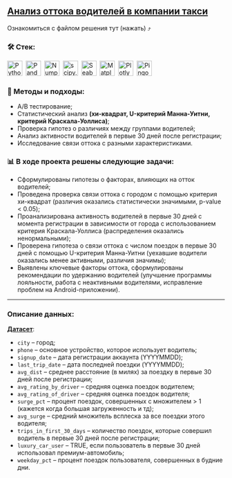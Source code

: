 ## [Анализ оттока водителей в компании такси](https://github.com/ElenaAnalyst/product_analytics/blob/main/churn_analysis/churn_analysis.ipynb)
Ознакомиться с файлом решения тут (нажать) ⤴️

### 🛠️ Стек:
<div>
<img src="https://img.shields.io/badge/python-white?logo=python&style=for-the-badge" title="Python" alt="Python" height=35"/>&nbsp;
<img src="https://img.shields.io/badge/pandas-white?logo=pandas&logoColor=blue&style=for-the-badge" title="Pandas" alt="Pandas" height="35"/>&nbsp;
<img src="https://img.shields.io/badge/numpy-white?logo=numpy&logoColor=blue&style=for-the-badge" title="Numpy" alt="Numpy" height="35"/>&nbsp;
<img src="https://img.shields.io/badge/-scipy.stats-FFF?style=for-the-badge&logo=scipy&logoColor=blue" title="scipy.stats" alt="scipy.stats" height="35"/>&nbsp;
<img src="https://img.shields.io/badge/-Seaborn-FFF?style=for-the-badge&logo=seaborn&logoColor=blue" title="Seaborn" alt="Seaborn" height="35"/>&nbsp;
<img src="https://img.shields.io/badge/-Matplotlib-FFF?style=for-the-badge&logo=matplotlib&logoColor=blue" title="Matplotlib" alt="Matplotlib" height="35"/>&nbsp;
<img src="https://img.shields.io/badge/Plotly_Express-white?logo=plotly&style=for-the-badge&logoColor=3F4F75" title="Plotly Express" alt="Plotly Express" height=35"/>&nbsp;
<img src="https://img.shields.io/badge/pingouin-white?style=for-the-badge" title="Pingouin" alt="Pingouin" height=35"/>&nbsp;
</div>


### 📂 Методы и подходы:

- A/B тестирование;
- Статистический анализ **(хи-квадрат, U-критерий Манна-Уитни, критерий Краскала-Уоллиса)**;
- Проверка гипотез о различиях между группами водителей;
- Анализ активности водителей в первые 30 дней после регистрации;
- Исследование связи оттока с разными характеристиками.

### 📊 В ходе проекта решены следующие задачи:

- Сформулированы гипотезы о факторах, влияющих на отток водителей;
- Проведена проверка связи оттока с городом с помощью критерия хи-квадрат (различия оказались статистически значимыми, p-value < 0.05);
- Проанализирована активность водителей в первые 30 дней с момента регистрации в зависимости от города с использованием критерия Краскала-Уоллиса (распределения оказались ненормальными);
- Проверена гипотеза о связи оттока с числом поездок в первые 30 дней с помощью U-критерия Манна-Уитни (уехавшие водители оказались менее активными, различия значимы);
- Выявлены ключевые факторы оттока, сформулированы рекомендации по удержанию водителей (улучшение программы лояльности, работа с неактивными водителями, исправление проблем на Android-приложении).

<hr>

### Описание данных:

[**Датасет**](https://github.com/ElenaAnalyst/product_analytics/blob/main/churn_analysis/churn.csv):

- `city` – город;
- `phone` – основное устройство, которое использует водитель;
- `signup_date` – дата регистрации аккаунта (YYYYMMDD);
- `last_trip_date` – дата последней поездки (YYYYMMDD);
- `avg_dist` – среднее расстояние (в милях) за поездку в первые 30 дней после регистрации;
- `avg_rating_by_driver` – средняя оценка поездок водителем;
- `avg_rating_of_driver` – средняя оценка поездок водителя;
- `surge_pct` – процент поездок, совершенных с множителем > 1 (кажется когда большая загруженность и тд);
- `avg_surge` – средний множитель всплеска за все поездки этого водителя;
- `trips_in_first_30_days` – количество поездок, которые совершил водитель в первые 30 дней после регистрации;
- `luxury_car_user` – TRUE, если пользователь в первые 30 дней использовал премиум-автомобиль;
- `weekday_pct` – процент поездок пользователя, совершенных в будние дни.
